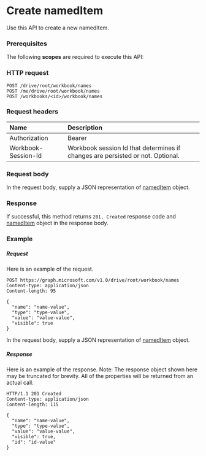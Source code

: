 # Create namedItem

Use this API to create a new namedItem.
### Prerequisites
The following **scopes** are required to execute this API: 
### HTTP request
<!-- { "blockType": "ignored" } -->
```http
POST /drive/root/workbook/names
POST /me/drive/root/workbook/names
POST /workbooks/<id>/workbook/names

```
### Request headers
| Name       | Description|
|:---------------|:----------|
| Authorization  | Bearer <code>|
| Workbook-Session-Id  | Workbook session Id that determines if changes are persisted or not. Optional.|

### Request body
In the request body, supply a JSON representation of [namedItem](../resources/nameditem.md) object.


### Response
If successful, this method returns `201, Created` response code and [namedItem](../resources/nameditem.md) object in the response body.

### Example
##### Request
Here is an example of the request.
<!-- {
  "blockType": "request",
  "name": "create_nameditem_from_workbook"
}-->
```http
POST https://graph.microsoft.com/v1.0/drive/root/workbook/names
Content-type: application/json
Content-length: 95

{
  "name": "name-value",
  "type": "type-value",
  "value": "value-value",
  "visible": true
}
```
In the request body, supply a JSON representation of [namedItem](../resources/nameditem.md) object.
##### Response
Here is an example of the response. Note: The response object shown here may be truncated for brevity. All of the properties will be returned from an actual call.
<!-- {
  "blockType": "response",
  "truncated": true,
  "@odata.type": "microsoft.graph.namedItem"
} -->
```http
HTTP/1.1 201 Created
Content-type: application/json
Content-length: 115

{
  "name": "name-value",
  "type": "type-value",
  "value": "value-value",
  "visible": true,
  "id": "id-value"
}
```

<!-- uuid: 8fcb5dbc-d5aa-4681-8e31-b001d5168d79
2015-10-25 14:57:30 UTC -->
<!-- {
  "type": "#page.annotation",
  "description": "Create namedItem",
  "keywords": "",
  "section": "documentation",
  "tocPath": ""
}-->